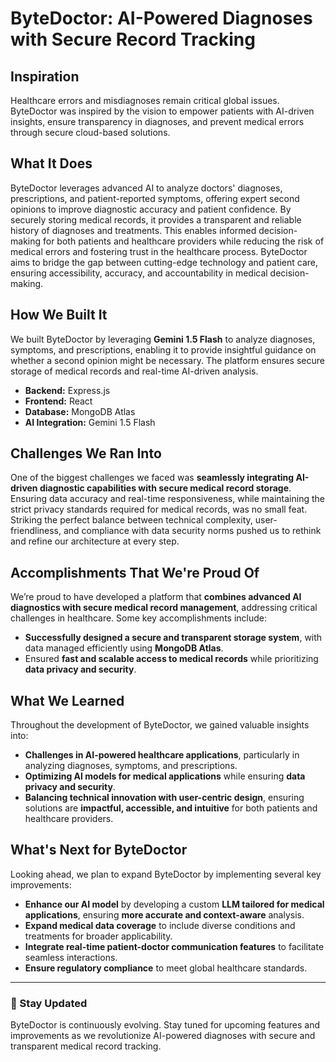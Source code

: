 # ByteDoctor: AI-Powered Diagnoses with Secure Record Tracking

## Inspiration
Healthcare errors and misdiagnoses remain critical global issues. ByteDoctor was inspired by the vision to empower patients with AI-driven insights, ensure transparency in diagnoses, and prevent medical errors through secure cloud-based solutions.

## What It Does
ByteDoctor leverages advanced AI to analyze doctors' diagnoses, prescriptions, and patient-reported symptoms, offering expert second opinions to improve diagnostic accuracy and patient confidence. By securely storing medical records, it provides a transparent and reliable history of diagnoses and treatments. This enables informed decision-making for both patients and healthcare providers while reducing the risk of medical errors and fostering trust in the healthcare process. ByteDoctor aims to bridge the gap between cutting-edge technology and patient care, ensuring accessibility, accuracy, and accountability in medical decision-making.

## How We Built It
We built ByteDoctor by leveraging **Gemini 1.5 Flash** to analyze diagnoses, symptoms, and prescriptions, enabling it to provide insightful guidance on whether a second opinion might be necessary. The platform ensures secure storage of medical records and real-time AI-driven analysis.

- **Backend:** Express.js  
- **Frontend:** React  
- **Database:** MongoDB Atlas  
- **AI Integration:** Gemini 1.5 Flash  

## Challenges We Ran Into
One of the biggest challenges we faced was **seamlessly integrating AI-driven diagnostic capabilities with secure medical record storage**. Ensuring data accuracy and real-time responsiveness, while maintaining the strict privacy standards required for medical records, was no small feat. Striking the perfect balance between technical complexity, user-friendliness, and compliance with data security norms pushed us to rethink and refine our architecture at every step.

## Accomplishments That We're Proud Of
We’re proud to have developed a platform that **combines advanced AI diagnostics with secure medical record management**, addressing critical challenges in healthcare. Some key accomplishments include:

- **Successfully designed a secure and transparent storage system**, with data managed efficiently using **MongoDB Atlas**.
- Ensured **fast and scalable access to medical records** while prioritizing **data privacy and security**.

## What We Learned
Throughout the development of ByteDoctor, we gained valuable insights into:

- **Challenges in AI-powered healthcare applications**, particularly in analyzing diagnoses, symptoms, and prescriptions.
- **Optimizing AI models for medical applications** while ensuring **data privacy and security**.
- **Balancing technical innovation with user-centric design**, ensuring solutions are **impactful, accessible, and intuitive** for both patients and healthcare providers.

## What's Next for ByteDoctor
Looking ahead, we plan to expand ByteDoctor by implementing several key improvements:

- **Enhance our AI model** by developing a custom **LLM tailored for medical applications**, ensuring **more accurate and context-aware** analysis.
- **Expand medical data coverage** to include diverse conditions and treatments for broader applicability.
- **Integrate real-time patient-doctor communication features** to facilitate seamless interactions.
- **Ensure regulatory compliance** to meet global healthcare standards.

---

### 🚀 Stay Updated
ByteDoctor is continuously evolving. Stay tuned for upcoming features and improvements as we revolutionize AI-powered diagnoses with secure and transparent medical record tracking.
